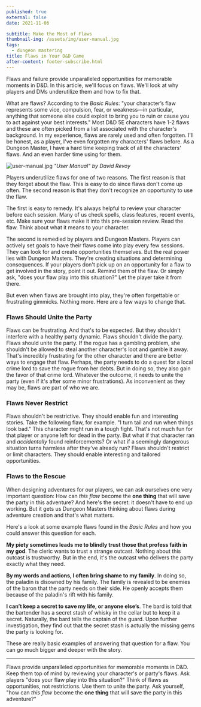```yaml
---
published: true
external: false
date: 2021-11-06

subtitle: Make the Most of Flaws
thumbnail-img: /assets/img/user-manual.jpg
tags:
  - dungeon mastering
title: Flaws in Your D&D Game
after-content: footer-subscribe.html
---
```


Flaws and failure provide unparalleled opportunities for memorable moments in D&D. In this article, we'll focus on flaws. We'll look at why players and DMs underutilize them and how to fix that.

What are flaws? According to the *Basic Rules*: "your character’s flaw represents some vice, compulsion, fear, or weakness—in particular, anything that someone else could exploit to bring you to ruin or cause you to act against your best interests." Most D&D 5E characters have 1-2 flaws and these are often picked from a list associated with the character's background. In my experience, flaws are rarely used and often forgotten. I'll be honest, as a player, I've even forgotten my characters' flaws before. As a Dungeon Master, I have a hard time keeping track of all the characters' flaws. And an even harder time using for them.

![user-manual.jpg](/images/user-manual.jpg)
_"User Manual" by David Revoy_

Players underutilize flaws for one of two reasons. The first reason is that they forget about the flaw. This is easy to do since flaws don't come up often. The second reason is that they don't recognize an opportunity to use the flaw. 

The first is easy to remedy. It's always helpful to review your character before each session. Many of us check spells, class features, recent events, etc. Make sure your flaws make it into this pre-session review. Read the flaw. Think about what it means to your character. 

The second is remedied by players and Dungeon Masters. Players can actively set goals to have their flaws come into play every few sessions. They can look for and create opportunities themselves. But the real power lies with Dungeon Masters. They're creating situations and determining consequences. If your players don't pick up on an opportunity for a flaw to get involved in the story, point it out. Remind them of the flaw. Or simply ask, "does your flaw play into this situation?" Let the player take it from there.

But even when flaws are brought into play, they're often forgettable or frustrating gimmicks. Nothing more. Here are a few ways to change that.

### Flaws Should Unite the Party

Flaws can be frustrating. And that's to be expected. But they shouldn't interfere with a healthy party dynamic. Flaws shouldn't divide the party. Flaws should unite the party. If the rogue has a gambling problem, she shouldn't be allowed to steal another character's loot and gamble it away. That's incredibly frustrating for the other character and there are better ways to engage that flaw. Perhaps, the party needs to do a quest for a local crime lord to save the rogue from her debts. But in doing so, they also gain the favor of that crime lord. Whatever the outcome, it needs to unite the party (even if it's after some minor frustrations). As inconvenient as they may be, flaws are part of who we are.

### Flaws Never Restrict

Flaws shouldn't be restrictive. They should enable fun and interesting stories. Take the following flaw, for example. "I turn tail and run when things look bad." This character might run in a tough fight. That's not much fun for that player or anyone left for dead in the party. But what if that character ran and *accidentally* found reinforcements? Or what if a seemingly dangerous situation turns harmless after they've already run? Flaws shouldn't restrict or limit characters. They should enable interesting and tailored opportunities.

### Flaws to the Rescue

When designing adventures for our players, we can ask ourselves one very important question: How can *this flaw* become the **one thing** that will save the party in this adventure? And here's the secret: it doesn't have to end up working. But it gets us Dungeon Masters thinking about flaws during adventure creation and that's what matters.

Here's a look at some example flaws found in the *Basic Rules* and how you could answer this question for each.

**My piety sometimes leads me to blindly trust those that profess faith in my god**. The cleric wants to trust a strange outcast. Nothing about this outcast is trustworthy. But in the end, it's the outcast who delivers the party exactly what they need.

**By my words and actions, I often bring shame to my family**. In doing so, the paladin is disowned by his family. The family is revealed to be enemies of the baron that the party needs on their side. He openly accepts them because of the paladin's rift with his family.

**I can’t keep a secret to save my life, or anyone else’s**. The bard is told that the bartender has a secret stash of whisky in the cellar but to keep it a secret. Naturally, the bard tells the captain of the guard. Upon further investigation, they find out that the secret stash is actually the missing gems the party is looking for.

These are really basic examples of answering that question for a flaw. You can go much bigger and deeper with the story.

---

Flaws provide unparalleled opportunities for memorable moments in D&D. Keep them top of mind by reviewing your character's or party's flaws. Ask players "does your flaw play into this situation?" Think of flaws as opportunities, not restrictions. Use them to unite the party. Ask yourself, "how can *this flaw* become the **one thing** that will save the party in this adventure?" 